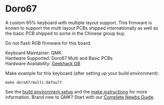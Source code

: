 Doro67
===

A custom 65% keyboard with multiple layout support. This firmware is known to
support the multi layout PCBs shipped internationally as well as the basic PCB
shipped to some in the Chinese group buy.

Do not flash RGB firmware for this board. 

Keyboard Maintainer: QMK  
Hardware Supported: Doro67 Multi and Basic PCBs  
Hardware Availability: [Geekhack GB](https://geekhack.org/index.php?topic=97265.0)

Make example for this keyboard (after setting up your build environment):

    make doro67/multi:default

See the [build environment setup](https://docs.qmk.fm/#/getting_started_build_tools) and the [make instructions](https://docs.qmk.fm/#/getting_started_make_guide) for more information. Brand new to QMK? Start with our [Complete Newbs Guide](https://docs.qmk.fm/#/newbs).

